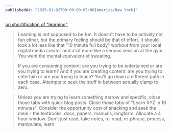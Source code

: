 ```yaml
---
publishedAt: "2025-01-02T00:00:00-05:00[America/New_York]"
---
```

[on shortification of "learning"](https://x.com/karpathy/status/1756380066580455557/)

> Learning is not supposed to be fun. It doesn't have to be actively not fun either, but the primary feeling should be
> that of effort. It should look a lot less like that "10 minute full body" workout from your local digital media
> creator and a lot more like a serious session at the gym. You want the mental equivalent of sweating.

> If you are consuming content: are you trying to be entertained or are you trying to learn? And if you are creating
> content: are you trying to entertain or are you trying to teach? You'll go down a different path in each case.
> Attempts to seek the stuff in between actually clamp to zero.

> Unless you are trying to learn something narrow and specific, close those tabs with quick blog posts. Close those tabs
> of "Learn XYZ in 10 minutes". Consider the opportunity cost of snacking and seek the meal - the textbooks, docs,
> papers, manuals, longform. Allocate a 4 hour window. Don't just read, take notes, re-read, re-phrase, process,
> manipulate, learn.
